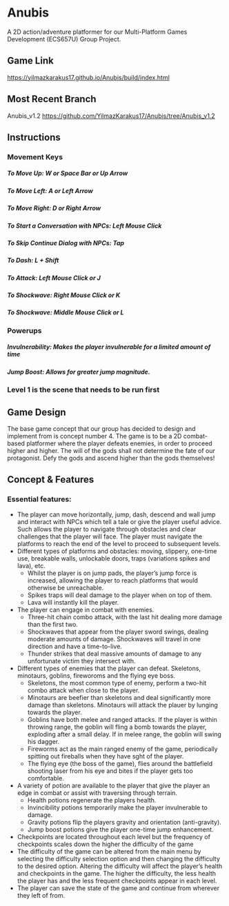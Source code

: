 # Anubis
A 2D action/adventure platformer for our Multi-Platform Games Development (ECS657U) Group Project.

## Game Link
https://yilmazkarakus17.github.io/Anubis/build/index.html

## Most Recent Branch
Anubis_v1.2 https://github.com/YilmazKarakus17/Anubis/tree/Anubis_v1.2

## Instructions
### Movement Keys
##### To Move Up: **W** or **Space Bar** or **Up Arrow**
##### To Move Left: **A** or **Left Arrow**
##### To Move Right: **D** or **Right Arrow**

##### To Start a Conversation with NPCs: **Left Mouse Click**
##### To Skip Continue Dialog with NPCs: **Tap**

##### To Dash: **L + Shift**
##### To Attack: **Left Mouse Click** or J
##### To Shockwave: **Right Mouse Click** or K
##### To Shockwave: **Middle Mouse Click** or L

### Powerups
##### Invulnerability: Makes the player invulnerable for a limited amount of time
##### Jump Boost: Allows for greater jump magnitude.

### Level 1 is the scene that needs to be run first

## Game Design
The base game concept that our group has decided to design and implement from is concept number 4. The game is to be a 2D combat-based platformer where the player defeats enemies, in order to proceed higher and higher. The will of the gods shall not determine the fate of our protagonist. Defy the gods and ascend higher than the gods themselves!

## Concept & Features
### Essential features:
* The player can move horizontally, jump, dash, descend and wall jump and interact with NPCs which tell a tale or give the player useful advice. Such allows the player to navigate through obstacles and clear challenges that the player will face. The player must navigate the platforms to reach the end of the level to proceed to subsequent levels.
* Different types of platforms and obstacles: moving, slippery, one-time use, breakable walls, unlockable doors, traps (variations spikes and lava), etc.
  * Whilst the player is on jump pads, the player’s jump force is increased, allowing the player to reach platforms that would otherwise be unreachable.
  * Spikes traps will deal damage to the player when on top of them.
  * Lava will instantly kill the player.
* The player can engage in combat with enemies.
  * Three-hit chain combo attack, with the last hit dealing more damage than the first two.
  * Shockwaves that appear from the player sword swings, dealing moderate amounts of damage. Shockwaves will travel in one direction and have a time-to-live.
  * Thunder strikes that deal massive amounts of damage to any unfortunate victim they intersect with.
* Different types of enemies that the player can defeat. Skeletons, minotaurs, goblins, fireworoms and the flying eye boss.
  * Skeletons, the most common type of enemy, perform a two-hit combo attack when close to the player.
  * Minotaurs are beefier than skeletons and deal significantly more damage than skeletons. Minotaurs will attack the plauer by lunging towards the player.
  * Goblins have both melee and ranged attacks. If the player is within throwing range, the goblin will fling a bomb towards the player, exploding after a small delay. If in melee range, the goblin will swing his dagger.
  * Fireworms act as the main ranged enemy of the game, periodically spitting out fireballs when they have sght of the player.
  * The flying eye (the boss of the game), flies around the battlefield shooting laser from his eye and bites if the player gets too comfortable.
* A variety of potion are available to the player that give the player an edge in combat or assist with traversing through terrain.
  * Health potions regenerate the players health.
  * Invincibility potions temporarily make the player invulnerable to damage.
  * Gravity potions flip the players gravity and orientation (anti-gravity).
  * Jump boost potions give the player one-time jump enhancement.
* Checkpoints are located throughout each level but the frequency of checkpoints scales down the higher the difficulty of the game
* The difficulty of the game can be altered from the main menu by selecting the difficulty selection option and then changing the difficulty to the desired option. Altering the difficulty will affect the player’s health and checkpoints in the game. The higher the difficulty, the less health the player has and the less frequent checkpoints appear in each level.
* The player can save the state of the game and continue from wherever they left of from.
